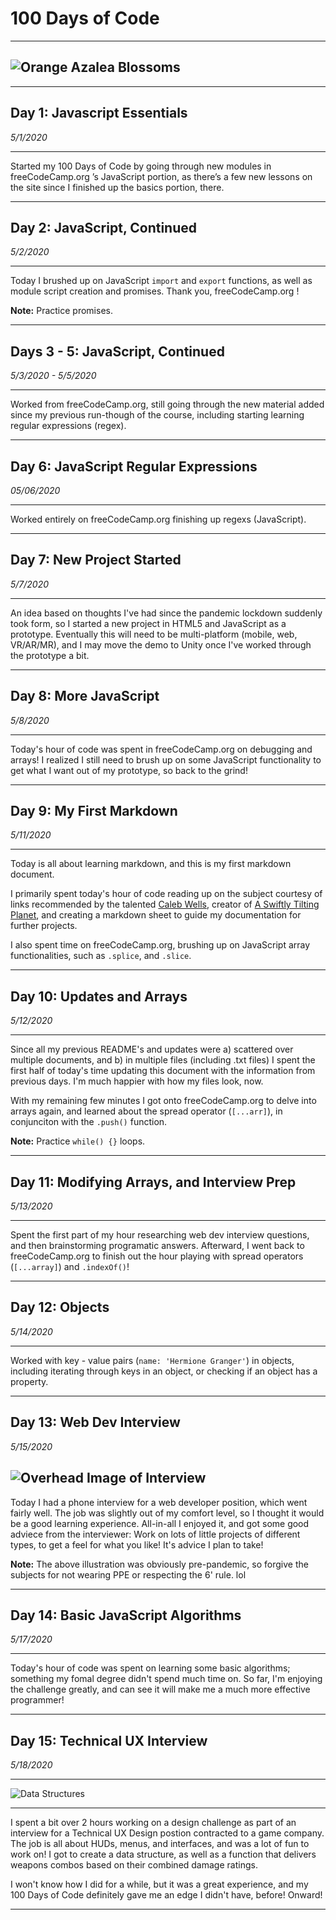 # 100 Days of Code
---
![Orange Azalea Blossoms](https://github.com/Strigida/100-Days-of-Code-May-2020/blob/master/IMG_4044.jpeg?raw=true "Sherbert Colored Azaleas")
---

---
## Day 1: Javascript Essentials
*5/1/2020*

---
Started my 100 Days of Code by going through new modules in freeCodeCamp.org ’s JavaScript portion, as there’s a few new lessons on the site since I finished up the basics portion, there.

---
## Day 2: JavaScript, Continued
*5/2/2020*

---
Today I brushed up on JavaScript `import` and `export` functions, as well as module script creation and promises. Thank you, freeCodeCamp.org !

**Note:**
Practice promises.

---
## Days 3 - 5: JavaScript, Continued
*5/3/2020 - 5/5/2020*

---
Worked from freeCodeCamp.org, still going through the new material added since my previous run-though of the course, including starting learning regular expressions (regex).

---
## Day 6: JavaScript Regular Expressions
*05/06/2020*

---
Worked entirely on freeCodeCamp.org finishing up regexs (JavaScript).

---
## Day 7: New Project Started
*5/7/2020*

---
An idea based on thoughts I've had since the pandemic lockdown suddenly took form, so I started a new project in HTML5 and JavaScript as a prototype. Eventually this will need to be multi-platform (mobile, web, VR/AR/MR), and I may move the demo to Unity once I've worked through the prototype a bit.

---
## Day 8: More JavaScript
*5/8/2020*

---
Today's hour of code was spent in freeCodeCamp.org on debugging and arrays!
I realized I still need to brush up on some JavaScript functionality to get what I want out of my prototype, so back to the grind!

---
## Day 9: My First Markdown
*5/11/2020*

---
Today is all about learning markdown, and this is my first markdown document.

I primarily spent today's hour of code reading up on the subject courtesy of links recommended by the talented [Caleb Wells](https://calebwells.dev), creator of [A Swiftly Tilting Planet](https://github.com/calebrwells/A-Swiftly-Tilting-Planet), and creating a markdown sheet to guide my documentation for further projects.

I also spent time on freeCodeCamp.org, brushing up on JavaScript array functionalities, such as `.splice`, and `.slice`.

---
## Day 10: Updates and Arrays
*5/12/2020*

---
Since all my previous README's and updates were a) scattered over multiple documents, and b) in multiple files (including .txt files) I spent the first half of today's time updating this document with the information from previous days. I'm much happier with how my files look, now.

With my remaining few minutes I got onto freeCodeCamp.org to delve into arrays again, and learned about the spread operator (`[...arr]`), in conjunciton with the `.push()` function.

**Note:**
Practice `while() {}` loops.

---
## Day 11: Modifying Arrays, and Interview Prep
*5/13/2020*

---
Spent the first part of my hour researching web dev interview questions, and then brainstorming programatic answers. Afterward, I went back to freeCodeCamp.org to finish out the hour playing with spread operators (`[...array]`) and `.indexOf()`!

---
## Day 12: Objects
*5/14/2020*

---
Worked with key - value pairs (`name: 'Hermione Granger'`) in objects, including iterating through keys in an object, or checking if an object has a property.

---
## Day 13: Web Dev Interview
*5/15/2020*

![Overhead Image of Interview](https://raw.githubusercontent.com/Strigida/100-Days-of-Code-May-2020/master/undraw_interview_rmcf.png "Interview")
---
Today I had a phone interview for a web developer position, which went fairly well. The job was slightly out of my comfort level, so I thought it would be a good learning experience. All-in-all I enjoyed it, and got some good adviece from the interviewer: 
Work on lots of little projects of different types, to get a feel for what you like!
It's advice I plan to take!

**Note:**
The above illustration was obviously pre-pandemic, so forgive the subjects for not wearing PPE or respecting the 6' rule. lol

---
## Day 14: Basic JavaScript Algorithms
*5/17/2020*

---
Today's hour of code was spent on learning some basic algorithms; something my fomal degree didn't spend much time on. So far, I'm enjoying the challenge greatly, and can see it will make me a much more effective programmer!

---
## Day 15: Technical UX Interview
*5/18/2020*

---
![Data Structures](https://raw.githubusercontent.com/Strigida/100-Days-of-Code-May-2020/master/undraw_software_engineer_lvl5.png "Software Engineer Designing Data Structure")

---
I spent a bit over 2 hours working on a design challenge as part of an interview for a Technical UX Design postion contracted to a game company. The job is all about HUDs, menus, and interfaces, and was a lot of fun to work on! 
I got to create a data structure, as well as a function that delivers weapons combos based on their combined damage ratings. 

I won't know how I did for a while, but it was a great experience, and my 100 Days of Code definitely gave me an edge I didn't have, before! Onward!

---